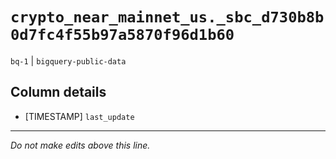 # `crypto_near_mainnet_us._sbc_d730b8b0d7fc4f55b97a5870f96d1b60`
`bq-1` | `bigquery-public-data`

## Column details
* [TIMESTAMP] `last_update`

-------------------------------------------------------------------------------
*Do not make edits above this line.*
